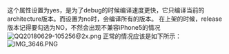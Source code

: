 这个属性设置为yes，是为了debug的时候编译速度更快，它只编译当前的architecture版本。而设置为no时，会编译所有的版本。
在上架的时候，release版本记得要勾选为NO，不然会出现不兼容iPhone5的情况![QQ20180629-105256@2x.png](https://upload-images.jianshu.io/upload_images/6941348-8ca914d453cfdccf.png?imageMogr2/auto-orient/strip%7CimageView2/2/w/1240)
正常的情况应该是如下所示：
![IMG_3646.PNG](https://upload-images.jianshu.io/upload_images/6941348-bc9b27e23197a638.PNG?imageMogr2/auto-orient/strip%7CimageView2/2/w/1240)
